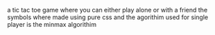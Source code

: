 a tic tac toe game where you can either play alone or with a friend
the symbols where made using pure css 
and the agorithim used for single player is the minmax algorithim
